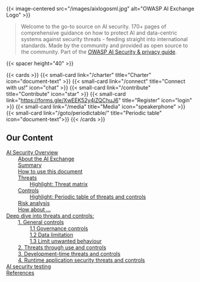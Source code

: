 ---
---

{{< image-centered src="/images/aixlogosml.jpg" alt="OWASP AI Exchange Logo" >}}

>Welcome to the go-to source on AI security. 170+ pages of comprehensive guidance on how to protect AI and data-centric systems against security threats - feeding straight into international standards. Made by the community and provided as open source to the community. Part of the [OWASP AI Security & privacy guide](https://owasp.org/www-project-ai-security-and-privacy-guide/).

{{< spacer height="40" >}}

{{< cards >}}
    {{< small-card link="/charter" title="Charter" icon="document-text" >}}
    {{< small-card link="/connect" title="Connect with us!" icon="chat" >}}
    {{< small-card link="/contribute" title="Contribute" icon="star" >}}
    {{< small-card link="https://forms.gle/XwEEK52y4iZQChuJ6" title="Register" icon="login" >}}
    {{< small-card link="/media" title="Media" icon="speakerphone" >}}
    {{< small-card link="/goto/periodictable/" title="Periodic table" icon="document-text">}}
{{< /cards >}}

## Our Content

[AI Security Overview](docs/ai_security_overview/)  
&nbsp;&nbsp;&nbsp;&nbsp;&nbsp;&nbsp;&nbsp;&nbsp;[About the AI Exchange](https://owaspai.org/goto/about/)  
&nbsp;&nbsp;&nbsp;&nbsp;&nbsp;&nbsp;&nbsp;&nbsp;[Summary](https://owaspai.org/goto/summary/)  
&nbsp;&nbsp;&nbsp;&nbsp;&nbsp;&nbsp;&nbsp;&nbsp;[How to use this document](https://owaspai.org/goto/document/)  
&nbsp;&nbsp;&nbsp;&nbsp;&nbsp;&nbsp;&nbsp;&nbsp;[Threats](https://owaspai.org/goto/threatsoverview/)  
&nbsp;&nbsp;&nbsp;&nbsp;&nbsp;&nbsp;&nbsp;&nbsp;&nbsp;&nbsp;&nbsp;&nbsp;&nbsp;&nbsp;&nbsp;&nbsp;[Highlight: Threat matrix](https://owaspai.org/goto/aisecuritymatrix/)  
&nbsp;&nbsp;&nbsp;&nbsp;&nbsp;&nbsp;&nbsp;&nbsp;[Controls](https://owaspai.org/goto/controlsoverview/)  
&nbsp;&nbsp;&nbsp;&nbsp;&nbsp;&nbsp;&nbsp;&nbsp;&nbsp;&nbsp;&nbsp;&nbsp;&nbsp;&nbsp;&nbsp;&nbsp;[Highlight: Periodic table of threats and controls](https://owaspai.org/goto/periodictable/)  
&nbsp;&nbsp;&nbsp;&nbsp;&nbsp;&nbsp;&nbsp;&nbsp;[Risk analysis](https://owaspai.org/goto/riskanalysis/)  
&nbsp;&nbsp;&nbsp;&nbsp;&nbsp;&nbsp;&nbsp;&nbsp;[How about ...](https://owaspai.org/docs/ai_security_overview/#how-about-)  
[Deep dive into threats and controls:](https://owaspai.org/goto/navigator/)  
&nbsp;&nbsp;&nbsp;&nbsp;&nbsp;&nbsp;&nbsp;&nbsp;[1. General controls](/docs/1_general_controls)  
&nbsp;&nbsp;&nbsp;&nbsp;&nbsp;&nbsp;&nbsp;&nbsp;&nbsp;&nbsp;&nbsp;&nbsp;&nbsp;&nbsp;&nbsp;&nbsp;[1.1 Governance controls](https://owaspai.org/goto/governancecontrols/)  
&nbsp;&nbsp;&nbsp;&nbsp;&nbsp;&nbsp;&nbsp;&nbsp;&nbsp;&nbsp;&nbsp;&nbsp;&nbsp;&nbsp;&nbsp;&nbsp;[1.2 Data limitation](https://owaspai.org/goto/datalimit/)  
&nbsp;&nbsp;&nbsp;&nbsp;&nbsp;&nbsp;&nbsp;&nbsp;&nbsp;&nbsp;&nbsp;&nbsp;&nbsp;&nbsp;&nbsp;&nbsp;[1.3 Limit unwanted behaviour](https://owaspai.org/goto/limitunwanted/)  
&nbsp;&nbsp;&nbsp;&nbsp;&nbsp;&nbsp;&nbsp;&nbsp;[2. Threats through use and controls](/docs/2_threats_through_use/)  
&nbsp;&nbsp;&nbsp;&nbsp;&nbsp;&nbsp;&nbsp;&nbsp;[3. Development-time threats and controls](/docs/3_development_time_threats/)  
&nbsp;&nbsp;&nbsp;&nbsp;&nbsp;&nbsp;&nbsp;&nbsp;[4. Runtime application security threats and controls](4_runtime_application_security_threats/)  
[AI security testing](/docs/5_testing/)  
[References](/docs/ai_security_references/)  
